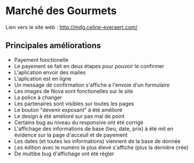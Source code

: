 # Marché des Gourmets 

Lien vers le site web : http://mdg.celine-everaert.com/




## Principales améliorations 

- Payement fonctionelle 
- Le payement se fait en deux étapes pour pouvoir le confirmer 
- L'aplication envoir des mailes 
- L'aplication est en ligne 
- Un message de confirmation s'affiche a l'envoie d'un formulaire
- Les images de Nova sont fonctionelles sur le site 
- La police à changer 
- Les partenaires sont visibles sur toutes les pages 
- Le bouton "devenir exposant" à été amélioré
- Le design à été amélioré sur pas mal de point
- Certains bug au niveau du responsive ont été corrigé 
- L'affichage des informations de base (lieu, date, prix) à été mit en évidence sur la page d'acceuil et de payement
- Les dates (et toutes les informations) viennent de la base de donnée 
- Les édition avec le numéro le plus élevé s'affiche (plus la dernière crée) 
- De multibe bug d'affichage ont été régler



